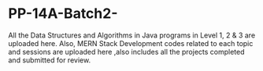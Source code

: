 # PP-14A-Batch2-
All the Data Structures and Algorithms in Java programs in Level 1, 2 & 3 are uploaded here. Also, MERN Stack Development codes related to each topic and sessions are uploaded here ,also includes all the projects completed  and submitted for review.
